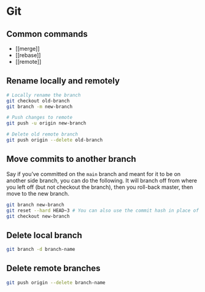 # Git

## Common commands

- [[merge]]
- [[rebase]]
- [[remote]]

## Rename locally and remotely

```bash
# Locally rename the branch
git checkout old-branch
git branch -m new-branch

# Push changes to remote
git push -u origin new-branch

# Delete old remote branch
git push origin --delete old-branch
```

## Move commits to another branch

Say if you’ve committed on the `main` branch and meant for it to be on another side branch, you can do the following. It will branch off from where you left off (but not checkout the branch), then you roll-back master, then move to the new branch.

```bash
git branch new-branch  
git reset --hard HEAD~3 # You can also use the commit hash in place of HEAD~3  
git checkout new-branch
```

## Delete local branch

```bash
git branch -d branch-name
```

## Delete remote branches

```bash
git push origin --delete branch-name
```